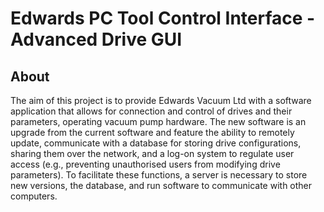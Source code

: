 # Edwards PC Tool Control Interface - Advanced Drive GUI

## About
The aim of this project is to provide Edwards Vacuum Ltd with a software application that allows for connection and control of drives and their parameters, operating vacuum pump hardware. The new software is an upgrade from the current software and feature the ability to remotely update, communicate with a database for storing drive configurations, sharing them over the network, and a log-on system to regulate user access (e.g., preventing unauthorised users from modifying drive parameters). To facilitate these functions, a server is necessary to store new versions, the database, and run software to communicate with other computers.
